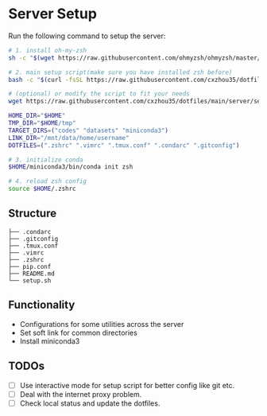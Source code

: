 # Server Setup

Run the following command to setup the server:
```bash
# 1. install oh-my-zsh
sh -c "$(wget https://raw.githubusercontent.com/ohmyzsh/ohmyzsh/master/tools/install.sh -O -)"

# 2. main setup script(make sure you have installed zsh before)
bash -c "$(curl -fsSL https://raw.githubusercontent.com/cxzhou35/dotfiles/main/server/setup.sh)"

# (optional) or modify the script to fit your needs
wget https://raw.githubusercontent.com/cxzhou35/dotfiles/main/server/setup.sh

HOME_DIR="$HOME"
TMP_DIR="$HOME/tmp"
TARGET_DIRS=("codes" "datasets" "miniconda3")
LINK_DIR="/mnt/data/home/username"
DOTFILES=(".zshrc" ".vimrc" ".tmux.conf" ".condarc" ".gitconfig")

# 3. initialize conda
$HOME/miniconda3/bin/conda init zsh

# 4. reload zsh config
source $HOME/.zshrc
```

## Structure

```
├── .condarc
├── .gitconfig
├── .tmux.conf
├── .vimrc
├── .zshrc
├── pip.conf
├── README.md
└── setup.sh
```

## Functionality

- Configurations for some utilities across the server
- Set soft link for common directories
- Install miniconda3

## TODOs

- [ ] Use interactive mode for setup script for better config like git etc.
- [ ] Deal with the internet proxy problem.
- [ ] Check local status and update the dotfiles.
